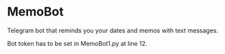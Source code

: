 # MemoBot
Telegram bot that reminds you your dates and memos with text messages.

Bot token has to be set in MemoBot1.py at line 12.
